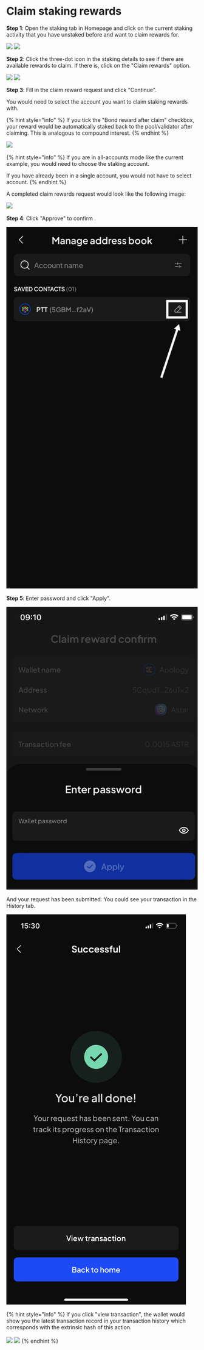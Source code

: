 # Claim staking rewards

**Step 1**: Open the staking tab in Homepage and click on the current staking activity that you have unstaked before and want to claim rewards for.

![](<../../.gitbook/assets/image (11) (1) (3).png>) ![](<../../.gitbook/assets/image (10) (1) (3).png>)

**Step 2**: Click the three-dot icon in the staking details to see if there are available rewards to claim. If there is, click on the "Claim rewards" option.

![](<../../.gitbook/assets/image (4) (2).png>) ![](<../../.gitbook/assets/image (8) (6).png>)

**Step 3**: Fill in the claim reward request and click "Continue".&#x20;



You would need to select the account you want to claim staking rewards with.&#x20;

{% hint style="info" %}
If you tick the "Bond reward after claim" checkbox, your reward would be automatically staked back to the pool/validator after claiming. This is analogous to compound interest.&#x20;
{% endhint %}

![](<../../.gitbook/assets/image (15) (5).png>)

{% hint style="info" %}
If you are in all-accounts mode like the current example, you would need to choose the staking account.&#x20;

If you have already been in a single account, you would not have to select account.
{% endhint %}

A completed claim rewards request would look like the following image:

![](<../../.gitbook/assets/image (12) (4).png>)

**Step 4**: Click "Approve" to confirm .

![](<../../.gitbook/assets/image (269).png>)

**Step 5**: Enter password and click "Apply".

![](<../../.gitbook/assets/image (7) (1) (1) (1) (1) (1) (1) (1).png>)

And your request has been submitted. You could see your transaction in the History tab.

![](<../../.gitbook/assets/image (5) (1) (1) (1) (1) (1) (1) (1).png>)

{% hint style="info" %}
If you click "view transaction", the wallet would show you the latest transaction record in your transaction history which corresponds with the extrinsic hash of this action.\
\
![](<../../.gitbook/assets/image (16) (1) (3) (1).png>) ![](<../../.gitbook/assets/image (9) (2).png>)
{% endhint %}

